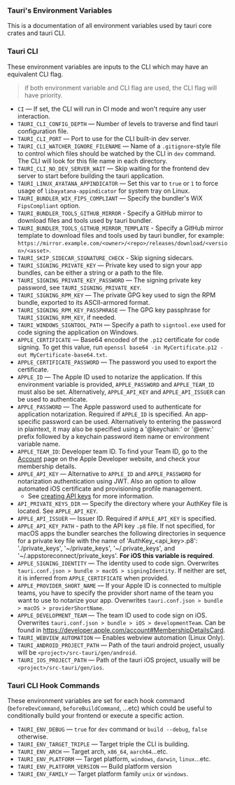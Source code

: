 ### Tauri's Environment Variables

This is a documentation of all environment variables used by tauri core crates
and tauri CLI.

### Tauri CLI

These environment variables are inputs to the CLI which may have an equivalent
CLI flag.

> if both environment variable and CLI flag are used, the CLI flag will have
> priority.

-   `CI` — If set, the CLI will run in CI mode and won't require any user
    interaction.
-   `TAURI_CLI_CONFIG_DEPTH` — Number of levels to traverse and find tauri
    configuration file.
-   `TAURI_CLI_PORT` — Port to use for the CLI built-in dev server.
-   `TAURI_CLI_WATCHER_IGNORE_FILENAME` — Name of a `.gitignore`-style file to
    control which files should be watched by the CLI in `dev` command. The CLI
    will look for this file name in each directory.
-   `TAURI_CLI_NO_DEV_SERVER_WAIT` — Skip waiting for the frontend dev server to
    start before building the tauri application.
-   `TAURI_LINUX_AYATANA_APPINDICATOR` — Set this var to `true` or `1` to force
    usage of `libayatana-appindicator` for system tray on Linux.
-   `TAURI_BUNDLER_WIX_FIPS_COMPLIANT` — Specify the bundler's WiX
    `FipsCompliant` option.
-   `TAURI_BUNDLER_TOOLS_GITHUB_MIRROR` - Specify a GitHub mirror to download
    files and tools used by tauri bundler.
-   `TAURI_BUNDLER_TOOLS_GITHUB_MIRROR_TEMPLATE` - Specify a GitHub mirror
    template to download files and tools used by tauri bundler, for example:
    `https://mirror.example.com/<owner>/<repo>/releases/download/<version>/<asset>`.
-   `TAURI_SKIP_SIDECAR_SIGNATURE_CHECK` - Skip signing sidecars.
-   `TAURI_SIGNING_PRIVATE_KEY` — Private key used to sign your app bundles, can
    be either a string or a path to the file.
-   `TAURI_SIGNING_PRIVATE_KEY_PASSWORD` — The signing private key password, see
    `TAURI_SIGNING_PRIVATE_KEY`.
-   `TAURI_SIGNING_RPM_KEY` — The private GPG key used to sign the RPM bundle,
    exported to its ASCII-armored format.
-   `TAURI_SIGNING_RPM_KEY_PASSPHRASE` — The GPG key passphrase for
    `TAURI_SIGNING_RPM_KEY`, if needed.
-   `TAURI_WINDOWS_SIGNTOOL_PATH` — Specify a path to `signtool.exe` used for
    code signing the application on Windows.
-   `APPLE_CERTIFICATE` — Base64 encoded of the `.p12` certificate for code
    signing. To get this value, run
    `openssl base64 -in MyCertificate.p12 -out MyCertificate-base64.txt`.
-   `APPLE_CERTIFICATE_PASSWORD` — The password you used to export the
    certificate.
-   `APPLE_ID` — The Apple ID used to notarize the application. If this
    environment variable is provided, `APPLE_PASSWORD` and `APPLE_TEAM_ID` must
    also be set. Alternatively, `APPLE_API_KEY` and `APPLE_API_ISSUER` can be
    used to authenticate.
-   `APPLE_PASSWORD` — The Apple password used to authenticate for application
    notarization. Required if `APPLE_ID` is specified. An app-specific password
    can be used. Alternatively to entering the password in plaintext, it may
    also be specified using a '@keychain:' or '@env:' prefix followed by a
    keychain password item name or environment variable name.
-   `APPLE_TEAM_ID`: Developer team ID. To find your Team ID, go to the
    [Account](https://developer.apple.com/account) page on the Apple Developer
    website, and check your membership details.
-   `APPLE_API_KEY` — Alternative to `APPLE_ID` and `APPLE_PASSWORD` for
    notarization authentication using JWT. Also an option to allow automated iOS
    certificate and provisioning profile management.
    -   See
        [creating API keys](https://developer.apple.com/documentation/appstoreconnectapi/creating_api_keys_for_app_store_connect_api)
        for more information.
-   `API_PRIVATE_KEYS_DIR` — Specify the directory where your AuthKey file is
    located. See `APPLE_API_KEY`.
-   `APPLE_API_ISSUER` — Issuer ID. Required if `APPLE_API_KEY` is specified.
-   `APPLE_API_KEY_PATH` - path to the API key `.p8` file. If not specified, for
    macOS apps the bundler searches the following directories in sequence for a
    private key file with the name of 'AuthKey\_<api_key>.p8': './private_keys',
    '~/private_keys', '~/.private_keys', and '~/.appstoreconnect/private_keys'.
    **For iOS this variable is required**.
-   `APPLE_SIGNING_IDENTITY` — The identity used to code sign. Overwrites
    `tauri.conf.json > bundle > macOS > signingIdentity`. If neither are set, it
    is inferred from `APPLE_CERTIFICATE` when provided.
-   `APPLE_PROVIDER_SHORT_NAME` — If your Apple ID is connected to multiple
    teams, you have to specify the provider short name of the team you want to
    use to notarize your app. Overwrites
    `tauri.conf.json > bundle > macOS > providerShortName`.
-   `APPLE_DEVELOPMENT_TEAM` — The team ID used to code sign on iOS. Overwrites
    `tauri.conf.json > bundle > iOS > developmentTeam`. Can be found in
    https://developer.apple.com/account#MembershipDetailsCard.
-   `TAURI_WEBVIEW_AUTOMATION` — Enables webview automation (Linux Only).
-   `TAURI_ANDROID_PROJECT_PATH` — Path of the tauri android project, usually
    will be `<project>/src-tauri/gen/android`.
-   `TAURI_IOS_PROJECT_PATH` — Path of the tauri iOS project, usually will be
    `<project>/src-tauri/gen/ios`.

### Tauri CLI Hook Commands

These environment variables are set for each hook command (`beforeDevCommand`,
`beforeBuildCommand`, ...etc) which could be useful to conditionally build your
frontend or execute a specific action.

-   `TAURI_ENV_DEBUG` — `true` for `dev` command or `build --debug`, `false`
    otherwise.
-   `TAURI_ENV_TARGET_TRIPLE` — Target triple the CLI is building.
-   `TAURI_ENV_ARCH` — Target arch, `x86_64`, `aarch64`...etc.
-   `TAURI_ENV_PLATFORM` — Target platform, `windows`, `darwin`, `linux`...etc.
-   `TAURI_ENV_PLATFORM_VERSION` — Build platform version
-   `TAURI_ENV_FAMILY` — Target platform family `unix` or `windows`.
